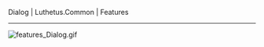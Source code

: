 Dialog | Luthetus.Common | Features

---

![features_Dialog.gif](../../Images/Gifs/features_Dialog.gif)